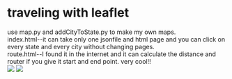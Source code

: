 # traveling with leaflet

use map.py and addCityToState.py to make my own maps.<br>
index.html--it can take only one jsonfile and html page and you can click on every state and every city without changing pages.<br>
route.html--I found it in the internet and it can calculate the distance and router if you give it start and end point. very cool!!<br>
<img src='https://drive.google.com/uc?export=view&id=12r72CndXKVdT--64MpTKoZJ6zrf5hIE-'>
<img src='https://drive.google.com/uc?export=view&id=1qEsNn-DgLyhqkRT7qZzf2ZI5RU8QsEqW'>
